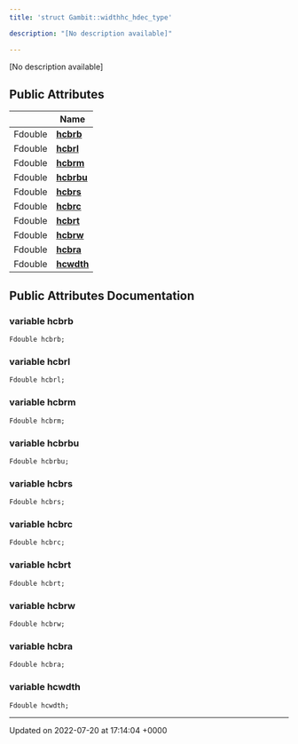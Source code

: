 ```yaml
---
title: 'struct Gambit::widthhc_hdec_type'

description: "[No description available]"

---
```









[No description available]

## Public Attributes

|                | Name           |
| -------------- | -------------- |
| Fdouble | **[hcbrb](/documentation/code/classes/structgambit_1_1widthhc__hdec__type/#variable-hcbrb)**  |
| Fdouble | **[hcbrl](/documentation/code/classes/structgambit_1_1widthhc__hdec__type/#variable-hcbrl)**  |
| Fdouble | **[hcbrm](/documentation/code/classes/structgambit_1_1widthhc__hdec__type/#variable-hcbrm)**  |
| Fdouble | **[hcbrbu](/documentation/code/classes/structgambit_1_1widthhc__hdec__type/#variable-hcbrbu)**  |
| Fdouble | **[hcbrs](/documentation/code/classes/structgambit_1_1widthhc__hdec__type/#variable-hcbrs)**  |
| Fdouble | **[hcbrc](/documentation/code/classes/structgambit_1_1widthhc__hdec__type/#variable-hcbrc)**  |
| Fdouble | **[hcbrt](/documentation/code/classes/structgambit_1_1widthhc__hdec__type/#variable-hcbrt)**  |
| Fdouble | **[hcbrw](/documentation/code/classes/structgambit_1_1widthhc__hdec__type/#variable-hcbrw)**  |
| Fdouble | **[hcbra](/documentation/code/classes/structgambit_1_1widthhc__hdec__type/#variable-hcbra)**  |
| Fdouble | **[hcwdth](/documentation/code/classes/structgambit_1_1widthhc__hdec__type/#variable-hcwdth)**  |

## Public Attributes Documentation

### variable hcbrb

```
Fdouble hcbrb;
```


### variable hcbrl

```
Fdouble hcbrl;
```


### variable hcbrm

```
Fdouble hcbrm;
```


### variable hcbrbu

```
Fdouble hcbrbu;
```


### variable hcbrs

```
Fdouble hcbrs;
```


### variable hcbrc

```
Fdouble hcbrc;
```


### variable hcbrt

```
Fdouble hcbrt;
```


### variable hcbrw

```
Fdouble hcbrw;
```


### variable hcbra

```
Fdouble hcbra;
```


### variable hcwdth

```
Fdouble hcwdth;
```


-------------------------------

Updated on 2022-07-20 at 17:14:04 +0000